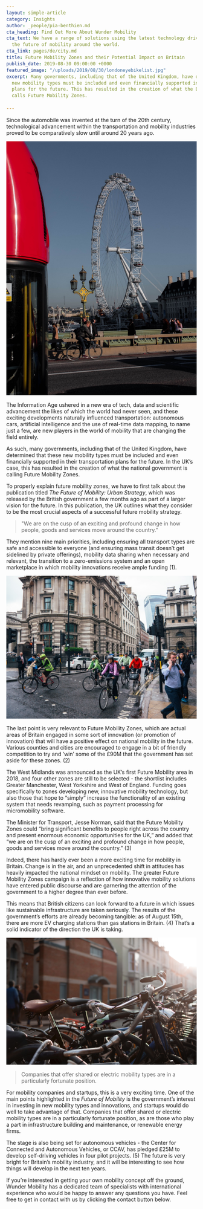 ```yaml
---
layout: simple-article
category: Insights
author: _people/pia-benthien.md
cta_heading: Find Out More About Wunder Mobility
cta_text: We have a range of solutions using the latest technology driving forward
  the future of mobility around the world.
cta_link: pages/de/city.md
title: Future Mobility Zones and their Potential Impact on Britain
publish_date: 2019-08-30 09:00:00 +0000
featured_image: "/uploads/2019/08/30/londoneyebikelist.jpg"
excerpt: Many governments, including that of the United Kingdom, have determined that
  new mobility types must be included and even financially supported in their transportation
  plans for the future. This has resulted in the creation of what the British government
  calls Future Mobility Zones.

---
```

Since the automobile was invented at the turn of the 20th century, technological advancement within the transportation and mobility industries proved to be comparatively slow until around 20 years ago.

![A bicyclist and the London Eye in the background](/uploads/2019/08/30/londoneyebikebody.jpeg)

The Information Age ushered in a new era of tech, data and scientific advancement the likes of which the world had never seen, and these exciting developments naturally influenced transportation: autonomous cars, artificial intelligence and the use of real-time data mapping, to name just a few, are new players in the world of mobility that are changing the field entirely.

As such, many governments, including that of the United Kingdom, have determined that these new mobility types must be included and even financially supported in their transportation plans for the future. In the UK’s case, this has resulted in the creation of what the national government is calling Future Mobility Zones.

To properly explain future mobility zones, we have to first talk about the publication titled _The Future of Mobility: Urban Strategy_, which was released by the British government a few months ago as part of a larger vision for the future. In this publication, the UK outlines what they consider to be the most crucial aspects of a successful future mobility strategy.

> "We are on the cusp of an exciting and profound change in how people, goods and services move around the country.”

They mention nine main priorities, including ensuring all transport types are safe and accessible to everyone (and ensuring mass transit doesn’t get sidelined by private offerings), mobility data sharing when necessary and relevant, the transition to a zero-emissions system and an open marketplace in which mobility innovations receive ample funding (1).

![](/uploads/2019/08/30/bikesonthestreetlondon.jpg)

The last point is very relevant to Future Mobility Zones, which are actual areas of Britain engaged in some sort of innovation (or promotion of innovation) that will have a positive effect on national mobility in the future. Various counties and cities are encouraged to engage in a bit of friendly competition to try and ‘win’ some of the £90M that the government has set aside for these zones. (2)

The West Midlands was announced as the UK’s first Future Mobility area in 2018, and four other zones are still to be selected - the shortlist includes Greater Manchester, West Yorkshire and West of England. Funding goes specifically to zones developing new, innovative mobility technology, but also those that hope to “simply” increase the functionality of an existing system that needs revamping, such as payment processing for micromobility software.

The Minister for Transport, Jesse Norman, said that the Future Mobility Zones could “bring significant benefits to people right across the country and present enormous economic opportunities for the UK,” and added that “we are on the cusp of an exciting and profound change in how people, goods and services move around the country.” (3)

Indeed, there has hardly ever been a more exciting time for mobility in Britain. Change is in the air, and an unprecedented shift in attitudes has heavily impacted the national mindset on mobility. The greater Future Mobility Zones campaign is a reflection of how innovative mobility solutions have entered public discourse and are garnering the attention of the government to a higher degree than ever before.

This means that British citizens can look forward to a future in which issues like sustainable infrastructure are taken seriously. The results of the government’s efforts are already becoming tangible: as of August 15th, there are more EV charging stations than gas stations in Britain. (4) That’s a solid indicator of the direction the UK is taking.

![](/uploads/2019/08/30/englandbicycles.jpg)

> Companies that offer shared or electric mobility types are in a particularly fortunate position.

For mobility companies and startups, this is a very exciting time. One of the main points highlighted in the _Future of Mobility_ is the government’s interest in investing in new mobility types and innovations, and startups would do well to take advantage of that. Companies that offer shared or electric mobility types are in a particularly fortunate position, as are those who play a part in infrastructure building and maintenance, or renewable energy firms.

The stage is also being set for autonomous vehicles - the Center for Connected and Autonomous Vehicles, or CCAV, has pledged £25M to develop self-driving vehicles in four pilot projects. (5) The future is very bright for Britain’s mobility industry, and it will be interesting to see how things will develop in the next ten years.

If you’re interested in getting your own mobility concept off the ground, Wunder Mobility has a dedicated team of specialists with international experience who would be happy to answer any questions you have. Feel free to get in contact with us by clicking the contact button below.
